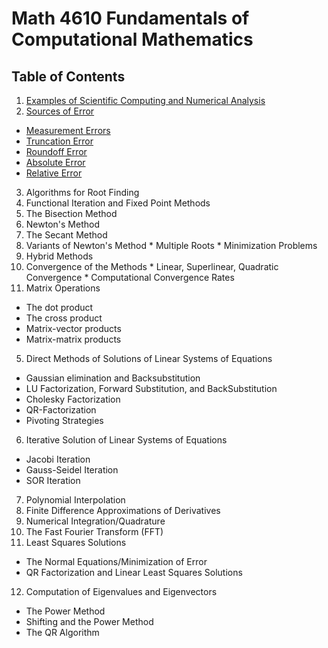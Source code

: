 # Math 4610 Fundamentals of Computational Mathematics

## Table of Contents

1. [Examples of Scientific Computing and Numerical Analysis](https://jvkoebbe.github.io/math4610/Examples)
2. [Sources of Error](https://jvkoebbe.github.io/math4610/sourcesOfError)
  * [Measurement Errors](https://jvkoebbe.github.io/math4610/measurementError)
  * [Truncation Error](https://jvkoebbe.github.io/math4610/truncationError)
  * [Roundoff Error](https://jvkoebbe.github.io/math4610/roundoffError)
  * [Absolute Error](https://jvkoebbe.github.io/math4610/absoluteError)
  * [Relative Error](https://jvkoebbe.github.io/math4610/relativeError)
3. Algorithms for Root Finding
  1. Functional Iteration and Fixed Point Methods
  2. The Bisection Method
  3. Newton's Method
  4. The Secant Method
  5. Variants of Newton's Method
    * Multiple Roots
    * Minimization Problems
  6. Hybrid Methods
  7. Convergence of the Methods
    * Linear, Superlinear, Quadratic Convergence
    * Computational Convergence Rates
4. Matrix Operations
  * The dot product
  * The cross product
  * Matrix-vector products
  * Matrix-matrix products
5. Direct Methods of Solutions of Linear Systems of Equations
  * Gaussian elimination and Backsubstitution
  * LU Factorization, Forward Substitution, and BackSubstitution
  * Cholesky Factorization
  * QR-Factorization
  * Pivoting Strategies
6. Iterative Solution of Linear Systems of Equations
  * Jacobi Iteration
  * Gauss-Seidel Iteration
  * SOR Iteration
7. Polynomial Interpolation
8. Finite Difference Approximations of Derivatives
9. Numerical Integration/Quadrature
10. The Fast Fourier Transform (FFT)
11. Least Squares Solutions
  * The Normal Equations/Minimization of Error
  * QR Factorization and Linear Least Squares Solutions
12. Computation of Eigenvalues and Eigenvectors
  * The Power Method
  * Shifting and the Power Method
  * The QR Algorithm
